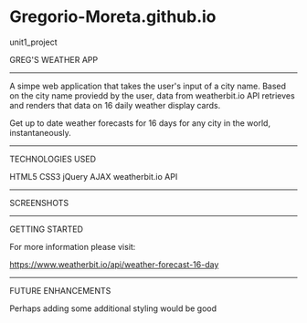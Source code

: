 # Gregorio-Moreta.github.io
unit1_project

GREG'S WEATHER APP
__________________________________________________________________________________________________

A  simpe web application that takes the user's input of a city name. Based on the city name proviedd by the user, data from weatherbit.io API retrieves and renders that data on 16 daily weather display cards.

Get up to date weather forecasts for 16 days for any city in the world, instantaneously.

__________________________________________________________________________________________________

TECHNOLOGIES USED

HTML5
CSS3
jQuery
AJAX
weatherbit.io API

__________________________________________________________________________________________________

SCREENSHOTS





__________________________________________________________________________________________________

GETTING STARTED

For more information please visit:

https://www.weatherbit.io/api/weather-forecast-16-day




__________________________________________________________________________________________________

FUTURE ENHANCEMENTS

Perhaps adding some additional styling would be good













